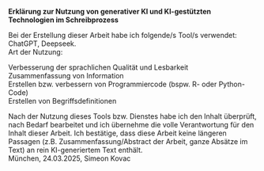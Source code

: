 **Erklärung zur Nutzung von generativer KI und KI-gestützten Technologien im Schreibprozess**

Bei der Erstellung dieser Arbeit habe ich folgende/s Tool/s verwendet: ChatGPT, Deepseek.   
Art der Nutzung:  
  
Verbesserung der sprachlichen Qualität und Lesbarkeit  
Zusammenfassung von Information  
Erstellen bzw. verbessern von Programmiercode (bspw. R- oder Python-Code)  
Erstellen von Begriffsdefinitionen  
  
Nach der Nutzung dieses Tools bzw. Dienstes habe ich den Inhalt überprüft, nach Bedarf bearbeitet und ich übernehme die volle Verantwortung für den Inhalt dieser Arbeit. Ich bestätige, dass diese Arbeit keine längeren Passagen (z.B. Zusammenfassung/Abstract der Arbeit, ganze Absätze im Text) an rein KI-generiertem Text enthält.  
München, 24.03.2025, Simeon Kovac


